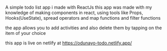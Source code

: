 A simple todo list app i made with ReactJs
this app was made with my knowledge of making components in react, using tools like  Props, Hooks(UseState), spread operators and map functions and filter functions

the app allows you to add activities and also delete them by tapping on the item of your choice

this app is live on netlify at https://odunayo-todo.netlify.app/
